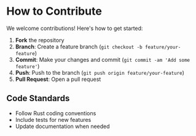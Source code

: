 # How to Contribute

We welcome contributions! Here's how to get started:

1. **Fork** the repository
2. **Branch**: Create a feature branch (`git checkout -b feature/your-feature`)
3. **Commit**: Make your changes and commit (`git commit -am 'Add some feature'`)
4. **Push**: Push to the branch (`git push origin feature/your-feature`)
5. **Pull Request**: Open a pull request

## Code Standards
- Follow Rust coding conventions
- Include tests for new features
- Update documentation when needed
